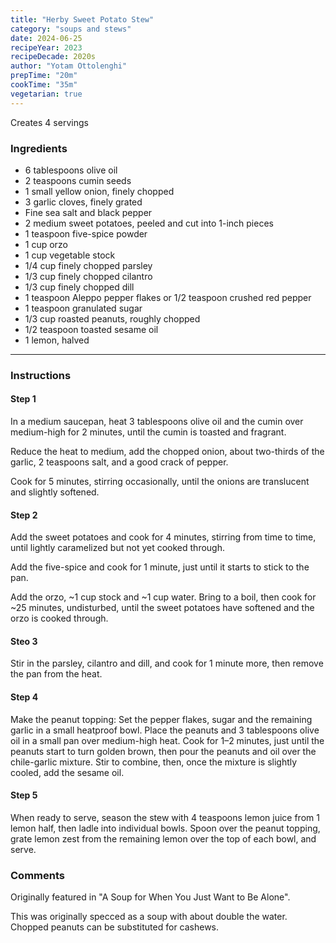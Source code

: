 ```yaml
---
title: "Herby Sweet Potato Stew"
category: "soups and stews"
date: 2024-06-25
recipeYear: 2023
recipeDecade: 2020s
author: "Yotam Ottolenghi"
prepTime: "20m"
cookTime: "35m"
vegetarian: true
---
```


Creates 4 servings

### Ingredients

- 6 tablespoons olive oil
- 2 teaspoons cumin seeds
- 1 small yellow onion, finely chopped
- 3 garlic cloves, finely grated
- Fine sea salt and black pepper
- 2 medium sweet potatoes, peeled and cut into 1-inch pieces
- 1 teaspoon five-spice powder
- 1 cup orzo
- 1 cup vegetable stock
- 1/4 cup finely chopped parsley
- 1/3 cup finely chopped cilantro
- 1/3 cup finely chopped dill
- 1 teaspoon Aleppo pepper flakes or 1/2 teaspoon crushed red pepper
- 1 teaspoon granulated sugar
- 1/3 cup roasted peanuts, roughly chopped
- 1/2 teaspoon toasted sesame oil
- 1 lemon, halved

---

### Instructions

#### Step 1

In a medium saucepan, heat 3 tablespoons olive oil and the cumin over medium-high for 2 minutes, until the cumin is toasted and fragrant.

Reduce the heat to medium, add the chopped onion, about two-thirds of the garlic, 2 teaspoons salt, and a good crack of pepper.

Cook for 5 minutes, stirring occasionally, until the onions are translucent and slightly softened.

#### Step 2

Add the sweet potatoes and cook for 4 minutes, stirring from time to time, until lightly caramelized but not yet cooked through.

Add the five-spice and cook for 1 minute, just until it starts to stick to the pan.

Add the orzo, ~1 cup stock and ~1 cup water. Bring to a boil, then cook for ~25 minutes, undisturbed, until the sweet potatoes have softened and the orzo is cooked through.

#### Steo 3

Stir in the parsley, cilantro and dill, and cook for 1 minute more, then remove the pan from the heat.

#### Step 4

Make the peanut topping: Set the pepper flakes, sugar and the remaining garlic in a small heatproof bowl. Place the peanuts and 3 tablespoons olive oil in a small pan over medium-high heat. Cook for 1–2 minutes, just until the peanuts start to turn golden brown, then pour the peanuts and oil over the chile-garlic mixture. Stir to combine, then, once the mixture is slightly cooled, add the sesame oil.

#### Step 5

When ready to serve, season the stew with 4 teaspoons lemon juice from 1 lemon half, then ladle into individual bowls. Spoon over the peanut topping, grate lemon zest from the remaining lemon over the top of each bowl, and serve.

### Comments

Originally featured in "A Soup for When You Just Want to Be Alone".

This was originally specced as a soup with about double the water. Chopped peanuts can be substituted for cashews.
